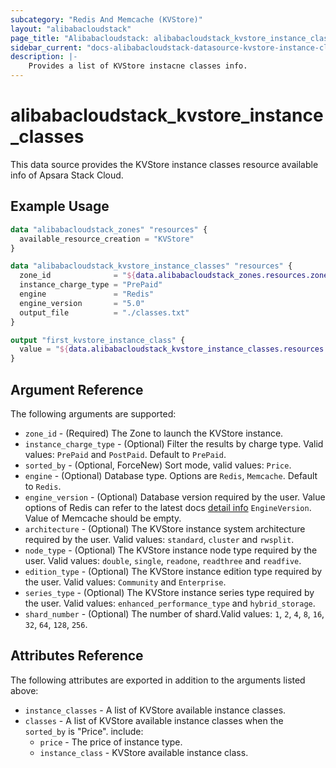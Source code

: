 ```yaml
---
subcategory: "Redis And Memcache (KVStore)"
layout: "alibabacloudstack"
page_title: "Alibabacloudstack: alibabacloudstack_kvstore_instance_classes"
sidebar_current: "docs-alibabacloudstack-datasource-kvstore-instance-classes"
description: |-
    Provides a list of KVStore instacne classes info.
---
```


# alibabacloudstack_kvstore_instance_classes

This data source provides the KVStore instance classes resource available info of Apsara Stack Cloud.

## Example Usage

```tf
data "alibabacloudstack_zones" "resources" {
  available_resource_creation = "KVStore"
}

data "alibabacloudstack_kvstore_instance_classes" "resources" {
  zone_id              = "${data.alibabacloudstack_zones.resources.zones.0.id}"
  instance_charge_type = "PrePaid"
  engine               = "Redis"
  engine_version       = "5.0"
  output_file          = "./classes.txt"
}

output "first_kvstore_instance_class" {
  value = "${data.alibabacloudstack_kvstore_instance_classes.resources.instance_classes}"
}
```

## Argument Reference

The following arguments are supported:

* `zone_id` - (Required) The Zone to launch the KVStore instance.
* `instance_charge_type` - (Optional) Filter the results by charge type. Valid values: `PrePaid` and `PostPaid`. Default to `PrePaid`.
* `sorted_by` - (Optional, ForceNew) Sort mode, valid values: `Price`.
* `engine` - (Optional) Database type. Options are `Redis`, `Memcache`. Default to `Redis`.
* `engine_version` - (Optional) Database version required by the user. Value options of Redis can refer to the latest docs [detail info](https://www.alibabacloud.com/help/doc-detail/60873.htm) `EngineVersion`. Value of Memcache should be empty.
* `architecture` - (Optional) The KVStore instance system architecture required by the user. Valid values: `standard`, `cluster` and `rwsplit`.
* `node_type` - (Optional) The KVStore instance node type required by the user. Valid values: `double`, `single`, `readone`, `readthree` and `readfive`.
* `edition_type` - (Optional) The KVStore instance edition type required by the user. Valid values: `Community` and `Enterprise`.
* `series_type` - (Optional) The KVStore instance series type required by the user. Valid values: `enhanced_performance_type` and `hybrid_storage`.
* `shard_number` - (Optional) The number of shard.Valid values: `1`, `2`, `4`, `8`, `16`, `32`, `64`, `128`, `256`.

## Attributes Reference

The following attributes are exported in addition to the arguments listed above:

* `instance_classes` - A list of KVStore available instance classes.
* `classes` - A list of KVStore available instance classes when the `sorted_by` is "Price". include:
  * `price` - The price of instance type.
  * `instance_class` - KVStore available instance class.